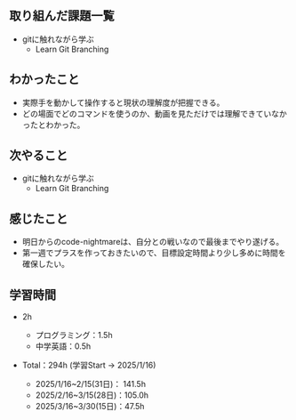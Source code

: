 ## 取り組んだ課題一覧
- gitに触れながら学ぶ
  - Learn Git Branching
## わかったこと
- 実際手を動かして操作すると現状の理解度が把握できる。
- どの場面でどのコマンドを使うのか、動画を見ただけでは理解できていなかったとわかった。
## 次やること
- gitに触れながら学ぶ
  - Learn Git Branching
## 感じたこと
- 明日からのcode-nightmareは、自分との戦いなので最後までやり遂げる。
- 第一週でプラスを作っておきたいので、目標設定時間より少し多めに時間を確保したい。
## 学習時間
- 2h
  - プログラミング：1.5h
  - 中学英語：0.5h

- Total：294h (学習Start → 2025/1/16)
  - 2025/1/16~2/15(31日)： 141.5h
  - 2025/2/16~3/15(28日)：105.0h
  - 2025/3/16~3/30(15日)：47.5h
